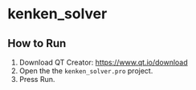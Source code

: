 # kenken_solver

## How to Run

1. Download QT Creator: https://www.qt.io/download
2. Open the the `kenken_solver.pro` project.
3. Press Run.

